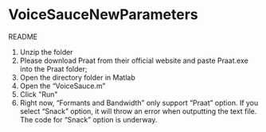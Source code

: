 # VoiceSauceNewParameters
README

1. Unzip the folder
2. Please download Praat from their official website and paste Praat.exe into the Praat folder;
3. Open the directory folder in Matlab
4. Open the “VoiceSauce.m”
5. Click "Run"
6. Right now, “Formants and Bandwidth” only support “Praat” option. If you select “Snack” option, it will throw an error when outputting the text file. The code for “Snack” option is underway.
